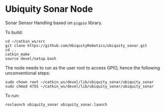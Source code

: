 # Ubiquity Sonar Node

Sonar Sensor Handling based on `pigpio` library.

To build:

```
cd ~/catkin_ws/src
git clone https://github.com/UbiquityRobotics/ubiquity_sonar.git
cd ..
catkin_make
source devel/setup.bash
```

The node needs to run as the user root to access GPIO, hence the
following unconventional steps:

```
sudo chown root ~/catkin_ws/devel/lib/ubiquity_sonar/ubiquity_sonar
sudo chmod 4755 ~/catkin_ws/devel/lib/ubiquity_sonar/ubiquity_sonar
```

To run:

```
roslaunch ubiquity_sonar ubiquity_sonar.launch
```


